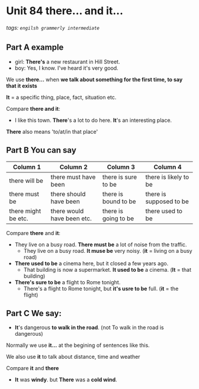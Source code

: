 # Unit 84 **there...** and **it...**
###### tags: `engilsh grammerly intermediate`

## Part A example
- girl: **There's** a new restaurant in Hill Street.
- boy: Yes, I know. I've heard it's very good.

We use **there...** when **we talk about something for the first time, to say that it exists**

**It** = a specific thing, place, fact, situation etc.

Compare **there and it**:
- I like this town. **There**'s a lot to do here. **It**'s an interesting place.

**There** also means 'to/at/in that place'

## Part B You can say


| Column 1 | Column 2 | Column 3 | Column 4|
| -------- | -------- | -------- | --------|
| there will be     | there must have been     | there is sure to be     |there is likely to be|
|there must be| there should have been| there is bound to be| there is supposed to be|
|there might be etc.| there would have been etc.| there is going to be| there used to be|

Compare **there** and **it**:
- They live on a busy road. **There must be** a lot of noise from the traffic.
    - They live on a busy road. **It muse be** very noisy. (**it** = living on a busy road)
- **There used to be** a cinema here, but it closed a few years ago.
    - That building is now a supermarket. **It used to be** a cinema. (**It** = that building)
- **There's sure to be** a flight to Rome tonight.
    - There's a flight to Rome tonight, but **it's usre to be** full. (**it** = the flight)

## Part C We say:
- **It**'s dangerous **to walk in the road**. (not To walk in the road is dangerous)

Normally we use **it...** at the begining of sentences like this.

We also use **it** to talk about distance, time and weather

Compare **it** and **there**
- **It** was **windy**. but **There** was a **cold wind**.
